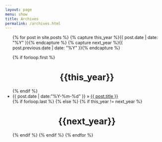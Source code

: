 ```yaml
---
layout: page
menu: show
title: Archives
permalink: /archives.html
---
```


<div class="archives">
<ul>
{% for post in site.posts  %}
{% capture this_year %}{{ post.date | date: "%Y" }}{% endcapture %}
{% capture next_year %}{{ post.previous.date | date: "%Y" }}{% endcapture %}

{% if forloop.first %}
<div id='hr_dotted'></div>
<center><p><h1>{{this_year}}</h1></p></center>
<div id='hr_dotted'></div>
{% endif %}
<li><span class='left_0'>{{ post.date | date:"%Y-%m-%d" }} <span class='postName'>&raquo; <a href="{{ site.url }}{{ post.url }}">{{ post.title }}</a></span></span></li>
{% if forloop.last %}
{% else %}
{% if this_year != next_year %}
<div id='hr_dotted'></div>
<center><p><h1>{{next_year}}</h1></p></center>
<div id='hr_dotted'></div>
{% endif %}
{% endif %}
{% endfor %}
</ul>
</div>
